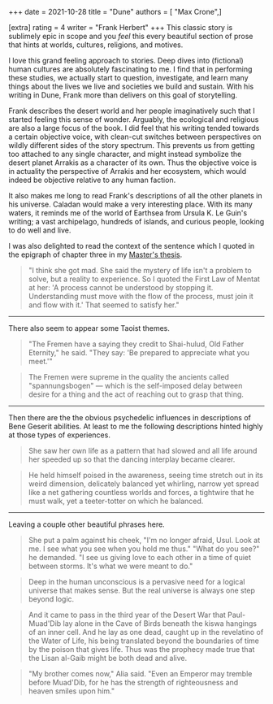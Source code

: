 +++
date = 2021-10-28
title = "Dune"
authors = [ "Max Crone",]

[extra]
rating = 4
writer = "Frank Herbert"
+++
This classic story is sublimely epic in scope and you *feel* this every beautiful section of prose that hints at worlds, cultures, religions, and motives.
<!-- more -->
I love this grand feeling approach to stories.
Deep dives into (fictional) human cultures are absolutely fascinating to me.
I find that in performing these studies, we actually start to question, investigate, and learn many things about the lives we live and societies we build and sustain.
With his writing in Dune, Frank more than delivers on this goal of storytelling.

Frank describes the desert world and her people imaginatively such that I started feeling this sense of wonder.
Arguably, the ecological and religious are also a large focus of the book.
I did feel that his writing tended towards a certain objective voice, with clean-cut switches between perspectives on wildly different sides of the story spectrum.
This prevents us from getting too attached to any single character, and might instead symbolize the desert planet Arrakis as a character of its own.
Thus the objective voice is in actuality the perspective of Arrakis and her ecosystem, which would indeed be objective relative to any human faction.

It also makes me long to read Frank's descriptions of all the other planets in his universe.
Caladan would make a very interesting place.
With its many waters, it reminds me of the world of Earthsea from Ursula K. Le Guin's writing; a vast archipelago, hundreds of islands, and curious people, looking to do well and live.

I was also delighted to read the context of the sentence which I quoted in the epigraph of chapter three in my [Master's thesis](/research).

> "I think she got mad. She said the mystery of life isn't a problem to solve, but a reality to experience. So I quoted the First Law of Mentat at her: 'A process cannot be understood by stopping it. Understanding must move with the flow of the process, must join it and flow with it.' That seemed to satisfy her."

---

There also seem to appear some Taoist themes.

> "The Fremen have a saying they credit to Shai-hulud, Old Father Eternity," he said. "They say: 'Be prepared to appreciate what you meet.'"

> The Fremen were supreme in the quality the ancients called "spannungsbogen" — which is the self-imposed delay between desire for a thing and the act of reaching out to grasp that thing.

---

Then there are the the obvious psychedelic influences in descriptions of Bene Geserit abilities.
At least to me the following descriptions hinted highly at those types of experiences.

> She saw her own life as a pattern that had slowed and all life around her speeded up so that the dancing interplay became clearer.

> He held himself poised in the awareness, seeing time stretch out in its weird dimension, delicately balanced yet whirling, narrow yet spread like a net gathering countless worlds and forces, a tightwire that he must walk, yet a teeter-totter on which he balanced.

---

Leaving a couple other beautiful phrases here.

> She put a palm against his cheek, "I'm no longer afraid, Usul. Look at me. I see what you see when you hold me thus."
> "What do you see?" he demanded.
> "I see us giving love to each other in a time of quiet between storms. It's what we were meant to do."

> Deep in the human unconscious is a pervasive need for a logical universe that makes sense. But the real universe is always one step beyond logic.

> And it came to pass in the third year of the Desert War that Paul-Muad'Dib lay alone in the Cave of Birds beneath the kiswa hangings of an inner cell. And he lay as one dead, caught up in the revelatino of the Water of Life, his being translated beyond the boundaries of time by the poison that gives life. Thus was the prophecy made true that the Lisan al-Gaib might be both dead and alive.

> "My brother comes now," Alia said. "Even an Emperor may tremble before Muad'Dib, for he has the strength of righteousness and heaven smiles upon him."
